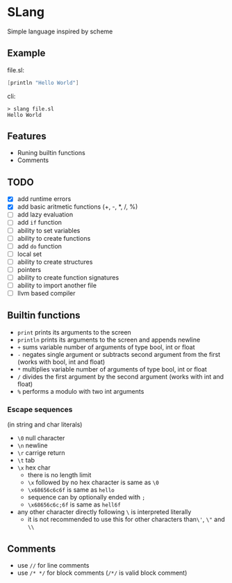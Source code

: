 # SLang
Simple language inspired by scheme

## Example
file.sl:
```Scheme
[println "Hello World"]
```
cli:
```shell
> slang file.sl
Hello World
```
## Features
- Runing builtin functions
- Comments

## TODO
- [X] add runtime errors
- [X] add basic aritmetic functions (+, -, *, /, %)
- [ ] add lazy evaluation
- [ ] add `if` function
- [ ] ability to set variables
- [ ] ability to create functions
- [ ] add `do` function
- [ ] local set
- [ ] ability to create structures
- [ ] pointers
- [ ] ability to create function signatures
- [ ] ability to import another file
- [ ] llvm based compiler

## Builtin functions
- `print` prints its arguments to the screen
- `println` prints its arguments to the screen and appends newline
- `+` sums variable number of arguments of type bool, int or float
- `-` negates single argument or subtracts second argument from the first (works with bool, int and float)
- `*` multiplies variable number of arguments of type bool, int or float
- `/` divides the first argument by the second argument (works with int and float)
- `%` performs a modulo with two int arguments

### Escape sequences
(in string and char literals)
- `\0` null character
- `\n` newline
- `\r` carrige return
- `\t` tab
- `\x` hex char
    - there is no length limit
    - `\x` followed by no hex character is same as `\0`
    - `\x68656c6c6f` is same as `hello`
    - sequence can by optionally ended with `;`
    - `\x68656c6c;6f` is same as `hell6f`
- any other character directly following `\` is interpreted literally
    - it is not recommended to use this for other characters than`\'`, `\"` and `\\`

## Comments
- use `//` for line comments
- use `/* */` for block comments (`/*/` is valid block comment)
